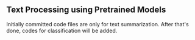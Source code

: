 ## Text Processing using Pretrained Models
Initially committed code files are only for text summarization. After that's done, codes for classification will be added.
